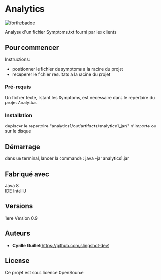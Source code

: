 # Analytics

![forthebadge](https://forthebadge.com/images/badges/made-with-java.svg)

Analyse d'un fichier Symptoms.txt fourni par les clients

## Pour commencer
Instructions:
- positionner le fichier de symptoms a la racine du projet
- recuperer le fichier resultats a la racine du projet

### Pré-requis

Un fichier texte, listant les Symptoms, est necessaire dans le repertoire du projet Analytics

### Installation
deplacer le repertoire "analytics1/out/artifacts/analytics1_jar/" n'importe ou sur le disque

## Démarrage

dans un terminal, lancer la commande :  java -jar analytics1.jar <fichier symptoms> <fichier de resultat>

## Fabriqué avec

Java 8  
IDE IntelliJ

## Versions
1ere Version 0.9

## Auteurs

* **Cyrille Guillet**(https://github.com/slingshot-dev)


## License

Ce projet est sous licence OpenSource
